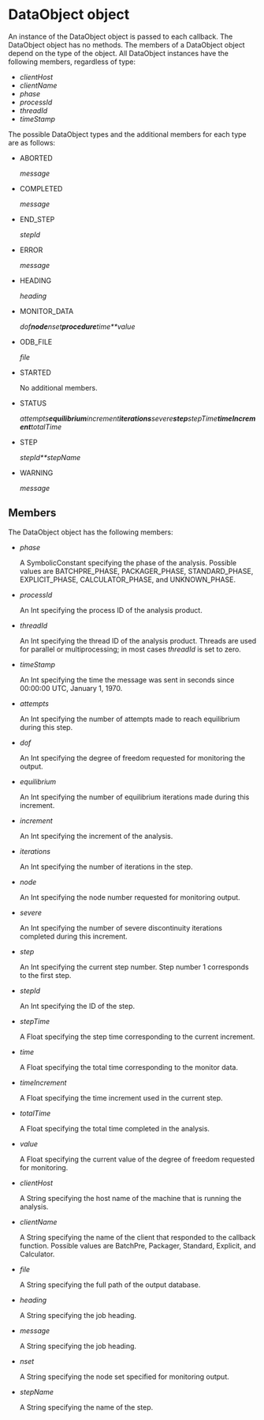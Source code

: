 # DataObject object

An instance of the DataObject object is passed to each callback. The DataObject object has no methods. The members of a DataObject object depend on the type of the object. All DataObject instances have the following members, regardless of type:

- *clientHost*
- *clientName*
- *phase*
- *processId*
- *threadId*
- *timeStamp*

The possible DataObject types and the additional members for each type are as follows:

- ABORTED

  *message*

- COMPLETED

  *message*

- END_STEP

  *stepId*

- ERROR

  *message*

- HEADING

  *heading*

- MONITOR_DATA

  *dof**node**nset**procedure**time**value*

- ODB_FILE

  *file*

- STARTED

  No additional members.

- STATUS

  *attempts**equilibrium**increment**iterations**severe**step**stepTime**timeIncrement**totalTime*

- STEP

  *stepId**stepName*

- WARNING

  *message*

## Members

The DataObject object has the following members:

- *phase*

  A SymbolicConstant specifying the phase of the analysis. Possible values are BATCHPRE_PHASE, PACKAGER_PHASE, STANDARD_PHASE, EXPLICIT_PHASE, CALCULATOR_PHASE, and UNKNOWN_PHASE.

- *processId*

  An Int specifying the process ID of the analysis product.

- *threadId*

  An Int specifying the thread ID of the analysis product. Threads are used for parallel or multiprocessing; in most cases *threadId* is set to zero.

- *timeStamp*

  An Int specifying the time the message was sent in seconds since 00:00:00 UTC, January 1, 1970.

- *attempts*

  An Int specifying the number of attempts made to reach equilibrium during this step.

- *dof*

  An Int specifying the degree of freedom requested for monitoring the output.

- *equilibrium*

  An Int specifying the number of equilibrium iterations made during this increment.

- *increment*

  An Int specifying the increment of the analysis.

- *iterations*

  An Int specifying the number of iterations in the step.

- *node*

  An Int specifying the node number requested for monitoring output.

- *severe*

  An Int specifying the number of severe discontinuity iterations completed during this increment.

- *step*

  An Int specifying the current step number. Step number 1 corresponds to the first step.

- *stepId*

  An Int specifying the ID of the step.

- *stepTime*

  A Float specifying the step time corresponding to the current increment.

- *time*

  A Float specifying the total time corresponding to the monitor data.

- *timeIncrement*

  A Float specifying the time increment used in the current step.

- *totalTime*

  A Float specifying the total time completed in the analysis.

- *value*

  A Float specifying the current value of the degree of freedom requested for monitoring.

- *clientHost*

  A String specifying the host name of the machine that is running the analysis.

- *clientName*

  A String specifying the name of the client that responded to the callback function. Possible values are BatchPre, Packager, Standard, Explicit, and Calculator.

- *file*

  A String specifying the full path of the output database.

- *heading*

  A String specifying the job heading.

- *message*

  A String specifying the job heading.

- *nset*

  A String specifying the node set specified for monitoring output.

- *stepName*

  A String specifying the name of the step.